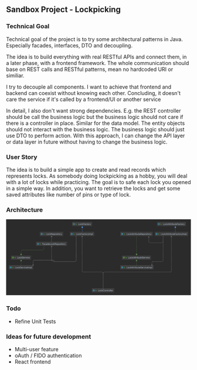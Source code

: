 ## Sandbox Project - Lockpicking

### Technical Goal
Technical goal of the project is to try some architectural patterns in Java.
Especially facades, interfaces, DTO and decoupling.

The idea is to build everything with real RESTful APIs and connect them, in a later phase, with a frontend framework.
The whole communication should base on REST calls and RESTful patterns, mean no hardcoded URI or similiar.

I try to decouple all components. I want to achieve that frontend and backend can coexist without knowing each other.
Concluding, it doesn't care the service if it's called by a frontend/UI or another service

In detail, I also don't want strong dependencies. 
E.g. the REST controller should be call the business logic but the business logic should not care if there is a controller in place.
Similar for the data model. The entity objects should not interact with the business logic.
The business logic should just use DTO to perform action. 
With this approach, I can change the API layer or data layer in future without having to change the business logic.

### User Story 
The idea is to build a simple app to create and read records which represents locks. 
As somebody doing lockpicking as a hobby, you will deal with a lot of locks while practicing.
The goal is to safe each lock you opened in a simple way. 
In addition, you want to retrieve the locks and get some saved attributes like number of pins or type of lock. 


### Architecture
![img.png](readMe_ressources/img.png)

### Todo
- Refine Unit Tests

### Ideas for future development
- Multi-user feature
- oAuth / FIDO authentication
- React frontend